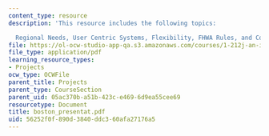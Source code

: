 ```yaml
---
content_type: resource
description: 'This resource includes the following topics:

  Regional Needs, User Centric Systems, Flexibility, FHWA Rules, and Conclusion.'
file: https://ol-ocw-studio-app-qa.s3.amazonaws.com/courses/1-212j-an-introduction-to-intelligent-transportation-systems-spring-2005/56252f0f890d3840ddc360afa27176a5_boston_presentat.pdf
file_type: application/pdf
learning_resource_types:
- Projects
ocw_type: OCWFile
parent_title: Projects
parent_type: CourseSection
parent_uid: 05ac370b-a51b-423c-e469-6d9ea55cee69
resourcetype: Document
title: boston_presentat.pdf
uid: 56252f0f-890d-3840-ddc3-60afa27176a5
---
```

